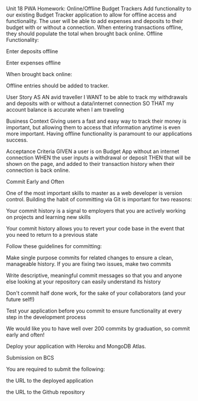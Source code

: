 Unit 18 PWA Homework: Online/Offline Budget Trackers
Add functionality to our existing Budget Tracker application to allow for offline access and functionality.
The user will be able to add expenses and deposits to their budget with or without a connection. When entering transactions offline, they should populate the total when brought back online.
Offline Functionality:


Enter deposits offline


Enter expenses offline


When brought back online:

Offline entries should be added to tracker.


User Story
AS AN avid traveller
I WANT to be able to track my withdrawals and deposits with or without a data/internet connection
SO THAT my account balance is accurate when I am traveling

Business Context
Giving users a fast and easy way to track their money is important, but allowing them to access that information anytime is even more important. Having offline functionality is paramount to our applications success.

Acceptance Criteria
GIVEN a user is on Budget App without an internet connection
WHEN the user inputs a withdrawal or deposit
THEN that will be shown on the page, and added to their transaction history when their connection is back online.


Commit Early and Often

One of the most important skills to master as a web developer is version control. Building the habit of committing via Git is important for two reasons:



Your commit history is a signal to employers that you are actively working on projects and learning new skills


Your commit history allows you to revert your code base in the event that you need to return to a previous state




Follow these guidelines for committing:


Make single purpose commits for related changes to ensure a clean, manageable history. If you are fixing two issues, make two commits


Write descriptive, meaningful commit messages so that you and anyone else looking at your repository can easily understand its history


Don't commit half done work, for the sake of your collaborators (and your future self!)


Test your application before you commit to ensure functionality at every step in the development process




We would like you to have well over 200 commits by graduation, so commit early and often!


Deploy your application with Heroku and MongoDB Atlas.



Submission on BCS


You are required to submit the following:


the URL to the deployed application


the URL to the Github repository